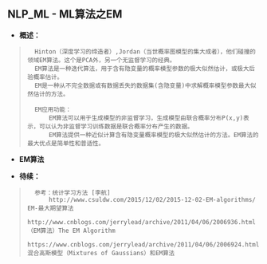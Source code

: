 ## NLP_ML - ML算法之EM
- **概述：**
>       Hinton（深度学习的缔造者）,Jordan（当世概率图模型的集大成者），他们碰撞的领域EM算法。这个是PCA外，另一个无监督学习的经典。
>       EM算法是一种迭代算法，用于含有隐变量的概率模型参数的极大似然估计，或极大后验概率估计。
>       EM是一种从不完全数据或有数据丢失的数据集(含隐变量)中求解概率模型参数最大似然估计的方法。
>
>       EM应用功能：
>           EM算法可以用于生成模型的非监督学习，生成模型由联合概率分布P(x,y)表示，可以认为非监督学习训练数据是联合概率分布产生的数据。
>           EM算法提供一种近似计算含有隐变量概率模型的极大似然估计的方法。EM算法的最大优点是简单性和普适性。
>
>

- **EM算法**
>
>
>
>
>
>
>
>

- **待续：**
>       参考：统计学习方法 [李航]
>           http://www.csuldw.com/2015/12/02/2015-12-02-EM-algorithms/  EM-最大期望算法
>           http://www.cnblogs.com/jerrylead/archive/2011/04/06/2006936.html    （EM算法）The EM Algorithm
>           https://www.cnblogs.com/jerrylead/archive/2011/04/06/2006924.html   混合高斯模型（Mixtures of Gaussians）和EM算法
>
>
>
>
>
>
>
>
>
>
>
>
>

